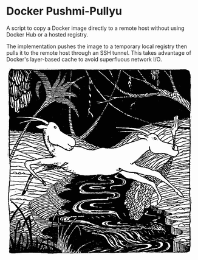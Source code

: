 # Docker Pushmi-Pullyu

A script to copy a Docker image directly to a remote host without using Docker 
Hub or a hosted registry.

The implementation pushes the image to a temporary local registry then pulls 
it to the remote host through an SSH tunnel. This takes advantage of Docker's 
layer-based cache to avoid superfluous network I/O.

![Dr. Dolittle's pushmi-pullyu](pushmi-pullyu.png)
